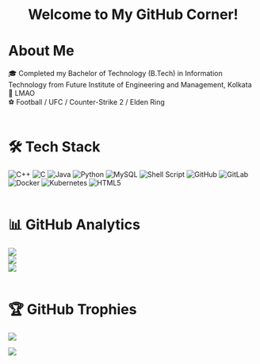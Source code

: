 <h1 align="center">Welcome to My GitHub Corner!</h1>

# About Me
🎓  Completed my Bachelor of Technology (B.Tech) in Information Technology from Future Institute of Engineering and Management, Kolkata<br>
🌱  LMAO<br>
⚽  Football / UFC / Counter-Strike 2 / Elden Ring<br>
<br>


# 🛠 Tech Stack
![C++](https://img.shields.io/badge/c++-%2300599C.svg?style=for-the-badge&logo=c%2B%2B&logoColor=white) ![C](https://img.shields.io/badge/c-%2300599C.svg?style=for-the-badge&logo=c&logoColor=white) ![Java](https://img.shields.io/badge/java-%23ED8B00.svg?style=for-the-badge&logo=openjdk&logoColor=white) ![Python](https://img.shields.io/badge/python-3670A0?style=for-the-badge&logo=python&logoColor=ffdd54) ![MySQL](https://img.shields.io/badge/mysql-4479A1.svg?style=for-the-badge&logo=mysql&logoColor=white) ![Shell Script](https://img.shields.io/badge/shell_script-%23121011.svg?style=for-the-badge&logo=gnu-bash&logoColor=white) ![GitHub](https://img.shields.io/badge/github-%23121011.svg?style=for-the-badge&logo=github&logoColor=white) ![GitLab](https://img.shields.io/badge/gitlab-%23181717.svg?style=for-the-badge&logo=gitlab&logoColor=white) ![Docker](https://img.shields.io/badge/docker-%230db7ed.svg?style=for-the-badge&logo=docker&logoColor=white) ![Kubernetes](https://img.shields.io/badge/kubernetes-%23326ce5.svg?style=for-the-badge&logo=kubernetes&logoColor=white) ![HTML5](https://img.shields.io/badge/html5-%23E34F26.svg?style=for-the-badge&logo=html5&logoColor=white) 
<br><br>

# 📊 GitHub Analytics
![](https://github-readme-stats.vercel.app/api?username=Domain3xpansion&theme=prussian&show_icons=true&hide_border=true&count_private=true)<br/>
![](https://github-readme-streak-stats.herokuapp.com/?user=Domain3xpansion&theme=prussian&hide_border=true)<br/>
![](https://github-readme-stats.vercel.app/api/top-langs/?username=Domain3xpansion&theme=prussian&show_icons=true&hide_border=true&layout=compact)<br><br>

# 🏆 GitHub Trophies
![](https://github-profile-trophy.vercel.app/?username=Domain3xpansion&theme=radical&no-frame=false&no-bg=true&margin-w=4)

![](https://hit.yhype.me/github/profile?user_id=85241561)
